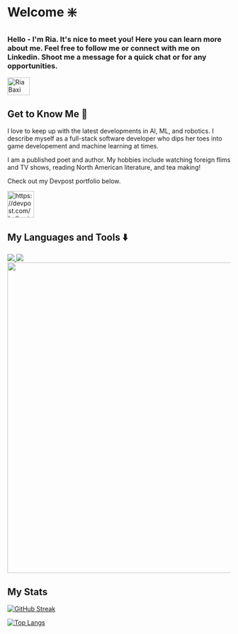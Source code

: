 # Welcome ❇️
<h3 align="left"> Hello - I'm Ria. It's nice to meet you! Here you can learn more about me. Feel free to follow me or connect with me on Linkedin. Shoot me a message for a quick chat or for any opportunities. </h3>
<a href="https://linkedin.com/in/riabaxi/" target="blank"><img align="center" src="https://raw.githubusercontent.com/rahuldkjain/github-profile-readme-generator/master/src/images/icons/Social/linked-in-alt.svg" alt="Ria Baxi Linkedin" height="40" width="50" /></a>

## Get to Know Me :wave:

I love to keep up with the latest developments in AI, ML, and robotics. I describe myself as a full-stack software developer who dips her toes into game developement and machine learning at times. 

I am a published poet and author. My hobbies include watching foreign flims and TV shows, reading North American literature, and tea making!

Check out my Devpost portfolio below. 

<p align="left">
  <a href="https://devpost.com/hello-ria" target="_blank"><img align="center" src="https://www.vectorlogo.zone/logos/devpost/devpost-icon.svg" alt="https://devpost.com/hello-ria" height="60" width="60"></a>
</p>

## My Languages and Tools ⬇️


<div>
  <a href="https://skillicons.dev">
    <img src="https://skillicons.dev/icons?i=java,py,c,cpp,swift,html,css,js,r,bash,matlab,latex,md,regex" />
  </a>
    <a href="https://skillicons.dev">
    <img src="https://skillicons.dev/icons?i=git,github,vscode,maven,vim,eclipse,visualstudio,anaconda,arduino" />
  </a>


</div>

<div id="header" align="center">
  <img src="https://media0.giphy.com/media/v1.Y2lkPTc5MGI3NjExYmFwa3B4ajVlcXlhdTk2MjN2cGg1Zno3ZTBhdDR1ajdwbmQ0MGx2byZlcD12MV9pbnRlcm5hbF9naWZfYnlfaWQmY3Q9Zw/l0HlDZ87hdv6zvZGE/giphy.gif" width="700"/>
</div>

## My Stats
[![GitHub Streak](http://github-readme-streak-stats.herokuapp.com?user=hello-ria&theme=material-palenight&border_radius=20&mode=weekly)](https://git.io/streak-stats)


[![Top Langs](https://github-readme-stats.vercel.app/api/top-langs/?username=hello-ria&layout=compact&theme=nightowl&border_radius=20)](https://github.com/anuraghazra/github-readme-stats)

